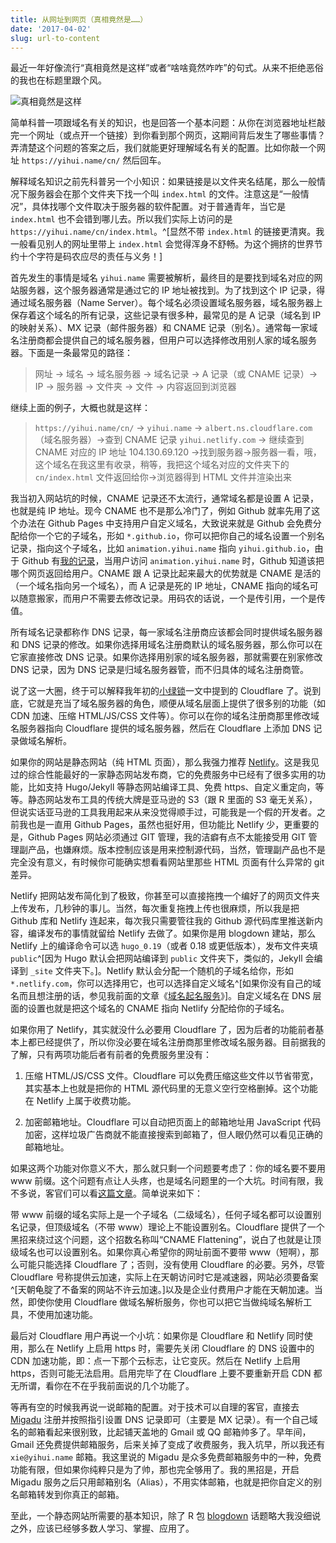 ```yaml
---
title: 从网址到网页（真相竟然是……）
date: '2017-04-02'
slug: url-to-content
---
```


最近一年好像流行“真相竟然是这样”或者“啥啥竟然咋咋”的句式。从来不拒绝恶俗的我也在标题里跟个风。

![真相竟然是这样](https://slides.yihui.name/gif/elevator.gif)

简单科普一项跟域名有关的知识，也是回答一个基本问题：从你在浏览器地址栏敲完一个网址（或点开一个链接）到你看到那个网页，这期间背后发生了哪些事情？弄清楚这个问题的答案之后，我们就能更好理解域名有关的配置。比如你敲一个网址 `https://yihui.name/cn/` 然后回车。

解释域名知识之前先科普另一个小知识：如果链接是以文件夹名结尾，那么一般情况下服务器会在那个文件夹下找一个叫 `index.html` 的文件。注意这是“一般情况”，具体找哪个文件取决于服务器的软件配置。对于普通青年，当它是 `index.html` 也不会错到哪儿去。所以我们实际上访问的是 `https://yihui.name/cn/index.html`。^[显然不带 `index.html` 的链接更清爽。我一般看见别人的网址里带上 `index.html` 会觉得浑身不舒畅。为这个拥挤的世界节约十个字符是码农应尽的责任与义务！]

首先发生的事情是域名 `yihui.name` 需要被解析，最终目的是要找到域名对应的网站服务器，这个服务器通常是通过它的 IP 地址被找到。为了找到这个 IP 记录，得通过域名服务器（Name Server）。每个域名必须设置域名服务器，域名服务器上保存着这个域名的所有记录，这些记录有很多种，最常见的是 A 记录（域名到 IP 的映射关系）、MX 记录（邮件服务器）和 CNAME 记录（别名）。通常每一家域名注册商都会提供自己的域名服务器，但用户可以选择修改用别人家的域名服务器。下面是一条最常见的路径：

> 网址 → 域名 → 域名服务器 → 域名记录 → A 记录（或 CNAME 记录）→ IP → 服务器 → 文件夹 → 文件 → 内容返回到浏览器

继续上面的例子，大概也就是这样：

> `https://yihui.name/cn/` → `yihui.name` → `albert.ns.cloudflare.com`（域名服务器）→查到 CNAME 记录 `yihui.netlify.com` → 继续查到 CNAME 对应的 IP 地址 104.130.69.120  →找到服务器→服务器一看，哦，这个域名在我这里有收录，稍等，我把这个域名对应的文件夹下的 `cn/index.html` 文件返回给你→浏览器得到 HTML 文件并渲染出来

我当初入网站坑的时候，CNAME 记录还不太流行，通常域名都是设置 A 记录，也就是纯 IP 地址。现今 CNAME 也不是那么冷门了，例如 Github 就率先用了这个办法在 Github Pages 中支持用户自定义域名，大致说来就是 Github 会免费分配给你一个它的子域名，形如 `*.github.io`，你可以把你自己的域名设置一个别名记录，指向这个子域名，比如 `animation.yihui.name` 指向 `yihui.github.io`，由于 Github 有[我的记录](https://github.com/yihui/animation.yihui.name/blob/gh-pages/CNAME)，当用户访问 `animation.yihui.name` 时，Github 知道该把哪个网页返回给用户。CNAME 跟 A 记录比起来最大的优势就是 CNAME 是活的（一个域名指向另一个域名），而 A 记录是死的 IP 地址，CNAME 指向的域名可以随意搬家，而用户不需要去修改记录。用码农的话说，一个是传引用，一个是传值。

所有域名记录都称作 DNS 记录，每一家域名注册商应该都会同时提供域名服务器和 DNS 记录的修改。如果你选择用域名注册商默认的域名服务器，那么你可以在它家直接修改 DNS 记录。如果你选择用别家的域名服务器，那就需要在别家修改 DNS 记录，因为 DNS 记录是归域名服务器管，而不归具体的域名注册商管。

说了这一大圈，终于可以解释我年初的[小绿锁](/cn/2017/01/cloudflare/)一文中提到的 Cloudflare 了。说到底，它就是充当了域名服务器的角色，顺便从域名层面上提供了很多别的功能（如 CDN 加速、压缩 HTML/JS/CSS 文件等）。你可以在你的域名注册商那里修改域名服务器指向 Cloudflare 提供的域名服务器，然后在 Cloudflare 上添加 DNS 记录做域名解析。

如果你的网站是静态网站（纯 HTML 页面），那么我强力推荐 [Netlify](https://www.netlify.com)。这是我见过的综合性能最好的一家静态网站发布商，它的免费服务中已经有了很多实用的功能，比如支持 Hugo/Jekyll 等静态网站编译工具、免费 https、自定义重定向，等等。静态网站发布工具的传统大牌是亚马逊的 S3（跟 R 里面的 S3 毫无关系），但说实话亚马逊的工具我用起来从来没觉得顺手过，可能我是一个假的开发者。之前我也是一直用 Github Pages，虽然也挺好用，但功能比 Netlify 少，更重要的是，Github Pages 网站必须通过 GIT 管理，我的洁癖有点不太能接受用 GIT 管理副产品，也嫌麻烦。版本控制应该是用来控制源代码，当然，管理副产品也不是完全没有意义，有时候你可能确实想看看网站里那些 HTML 页面有什么异常的 git 差异。

Netlify 把网站发布简化到了极致，你甚至可以直接拖拽一个编好了的网页文件夹上传发布，几秒钟的事儿。当然，每次重复拖拽上传也很麻烦，所以我是把 Github 库和 Netlify 连起来，每次我只需要管往我的 Github 源代码库里推送新内容，编译发布的事情就留给 Netlify 去做了。如果你是用 blogdown 建站，那么 Netlify 上的编译命令可以选 `hugo_0.19`（或者 0.18 或更低版本），发布文件夹填 `public`^[因为 Hugo 默认会把网站编译到 `public` 文件夹下，类似的，Jekyll 会编译到 `_site` 文件夹下。]。Netlify 默认会分配一个随机的子域名给你，形如 `*.netlify.com`，你可以选择用它，也可以选择自定义域名^[如果你没有自己的域名而且想注册的话，参见我前面的文章《[域名起名服务](/cn/2017/03/domain-name/)》]。自定义域名在 DNS 层面的设置也就是把这个域名的 CNAME 指向 Netlify 分配给你的子域名。

如果你用了 Netlify，其实就没什么必要用 Cloudflare 了，因为后者的功能前者基本上都已经提供了，所以你没必要在域名注册商那里修改域名服务器。目前据我的了解，只有两项功能后者有前者的免费服务里没有：

1. 压缩 HTML/JS/CSS 文件。Cloudflare 可以免费压缩这些文件以节省带宽，其实基本上也就是把你的 HTML 源代码里的无意义空行空格删掉。这个功能在 Netlify 上属于收费功能。

1. 加密邮箱地址。Cloudflare 可以自动把页面上的邮箱地址用 JavaScript 代码加密，这样垃圾广告商就不能直接搜索到邮箱了，但人眼仍然可以看见正确的邮箱地址。

如果这两个功能对你意义不大，那么就只剩一个问题要考虑了：你的域名要不要用 www 前缀。这个问题有点让人头疼，也是域名问题里的一个大坑。时间有限，我不多说，客官们可以看[这篇文章](https://www.netlify.com/blog/2017/02/28/to-www-or-not-www/)。简单说来如下：

带 www 前缀的域名实际上是一个子域名（二级域名），任何子域名都可以设置别名记录，但顶级域名（不带 www）理论上不能设置别名。Cloudflare 提供了一个黑招来绕过这个问题，这个招数名称叫“CNAME Flattening”，说白了也就是让顶级域名也可以设置别名。如果你真心希望你的网址前面不要带 www（短啊），那么可能只能选择 Cloudflare 了；否则，没有使用 Cloudflare 的必要。另外，尽管 Cloudflare 号称提供云加速，实际上在天朝访问时它是减速器，网站必须要备案^[天朝龟腚了不备案的网站不许云加速。]以及是企业付费用户才能在天朝加速。当然，即使你使用 Cloudflare 做域名解析服务，你也可以把它当做纯域名解析工具，不使用加速功能。

最后对 Cloudflare 用户再说一个小坑：如果你是 Cloudflare 和 Netlify 同时使用，那么在 Netlify 上启用 https 时，需要先关闭 Cloudflare 的 DNS 设置中的 CDN 加速功能，即：点一下那个云标志，让它变灰。然后在 Netlify 上启用 https，否则可能无法启用。启用完毕了在 Cloudflare 上要不要重新开启 CDN 都无所谓，看你在不在乎我前面说的几个功能了。

等再有空的时候我再说一说邮箱的配置。对于技术可以自理的客官，直接去 [Migadu](https://www.migadu.com) 注册并按照指引设置 DNS 记录即可（主要是 MX 记录）。有一个自己域名的邮箱看起来很别致，比起铺天盖地的 Gmail 或 QQ 邮箱帅多了。早年间，Gmail 还免费提供邮箱服务，后来关掉了变成了收费服务，我入坑早，所以我还有 `xie@yihui.name` 邮箱。我这里说的 Migadu 是众多免费邮箱服务中的一种，免费功能有限，但如果你纯粹只是为了帅，那也完全够用了。我的黑招是，开启 Migadu 服务之后只用邮箱别名（Alias），不用实体邮箱，也就是把你自定义的别名邮箱转发到你真正的邮箱。

至此，一个静态网站所需要的基本知识，除了 R 包 [blogdown](https://github.com/rstudio/blogdown) 话题略大我没细说之外，应该已经够多数人学习、掌握、应用了。
